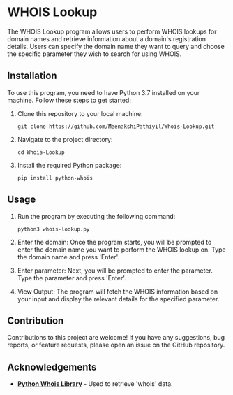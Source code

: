 # WHOIS Lookup
The WHOIS Lookup program allows users to perform WHOIS lookups for domain names and retrieve information about a domain's registration details. Users can specify the domain name they want to query and choose the specific parameter they wish to search for using WHOIS. 

## Installation
To use this program, you need to have Python 3.7 installed on your machine. Follow these steps to get started: 
1. Clone this repository to your local machine:

   `git clone https://github.com/MeenakshiPathiyil/Whois-Lookup.git`

2. Navigate to the project directory:

    `cd Whois-Lookup`
  
3. Install the required Python package:

   `pip install python-whois`

## Usage
1. Run the program by executing the following command:

    `python3 whois-lookup.py`

2. Enter the domain: Once the program starts, you will be prompted to enter the domain name you want to perform the WHOIS lookup on. Type the domain name and press 'Enter'.

3. Enter parameter: Next, you will be prompted to enter the parameter. Type the parameter and press 'Enter'.
   
4. View Output: The program will fetch the WHOIS information based on your input and display the relevant details for the specified parameter.

## Contribution
Contributions to this project are welcome! If you have any suggestions, bug reports, or feature requests, please open an issue on the GitHub repository.

## Acknowledgements
* [**Python Whois Library**](https://pypi.org/project/python-whois/) - Used to retrieve 'whois' data.
